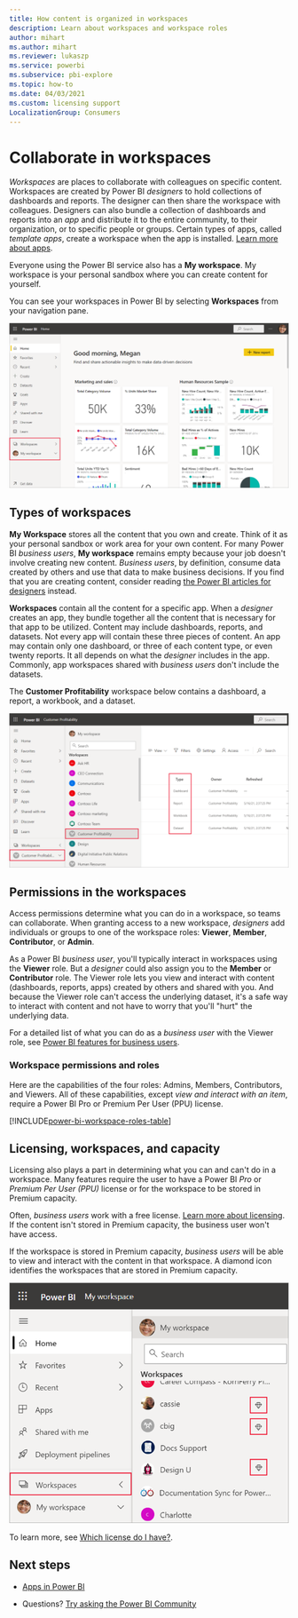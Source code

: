 ```yaml
---
title: How content is organized in workspaces
description: Learn about workspaces and workspace roles
author: mihart
ms.author: mihart
ms.reviewer: lukaszp
ms.service: powerbi
ms.subservice: pbi-explore
ms.topic: how-to
ms.date: 04/03/2021
ms.custom: licensing support
LocalizationGroup: Consumers
---
```


# Collaborate in workspaces

 *Workspaces* are places to collaborate with colleagues on specific content. Workspaces are created by Power BI *designers* to hold collections of dashboards and reports. The designer can then share the workspace with colleagues. Designers can also bundle a collection of dashboards and reports into an *app* and distribute it to the entire community, to their organization, or to specific people or groups. Certain types of apps, called *template apps*, create a workspace when the app is installed. [Learn more about apps](end-user-apps.md). 

 Everyone using the Power BI service also has a **My workspace**.  My workspace is your personal sandbox where you can create content for yourself.

 You can see your workspaces in Power BI by selecting **Workspaces** from your navigation pane.

 ![Screenshot shows navigation pane showing two types of workspaces.](media/end-user-workspaces/power-bi-home-workspace.png)

## Types of workspaces
**My Workspace** stores all the content that you own and create. Think of it as your personal sandbox or work area for your own content. For many Power BI *business users*, **My workspace** remains empty because your job doesn't involve creating new content. *Business users*, by definition, consume data created by others and use that data to make business decisions. If you find that you are creating content, consider reading [the Power BI articles for designers](../create-reports/index.yml) instead.

**Workspaces** contain all the content for a specific app. When a *designer* creates an app, they bundle together all the content that is necessary for that app to be utilized. Content may include dashboards, reports, and datasets. Not every app will contain these three pieces of content. An app may contain only one dashboard, or three of each content type, or even twenty reports. It all depends on what the *designer* includes in the app. Commonly, app workspaces shared with *business users* don't include the datasets.

The **Customer Profitability** workspace below contains a dashboard, a report, a workbook, and a dataset.

![Screenshot shows how a workspace appears under the Workspaces menu item and contains reports and a dashboard.](media/end-user-workspaces/power-bi-app-workspace.png)

## Permissions in the workspaces

Access permissions determine what you can do in a workspace, so teams can collaborate.  When granting access to a new workspace, *designers* add individuals or groups to one of the workspace roles: **Viewer**, **Member**, **Contributor**, or **Admin**. 


As a Power BI *business user*, you'll typically interact in workspaces using the **Viewer** role. But a *designer* could also assign you to the **Member** or **Contributor** role. The Viewer role lets you view and interact with content (dashboards, reports, apps) created by others and shared with you. And because the Viewer role can't access the underlying dataset, it's a safe way to interact with content and not have to worry that you'll "hurt" the underlying data.


For a detailed list of what you can do as a *business user* with the Viewer role, see [Power BI features for business users](end-user-features.md).


### Workspace permissions and roles

Here are the capabilities of the four roles: Admins, Members, Contributors, and Viewers. All of these capabilities, except *view and interact with an item*, require a Power BI Pro or Premium Per User (PPU) license.

[!INCLUDE[power-bi-workspace-roles-table](../includes/power-bi-workspace-roles-table.md)]

## Licensing, workspaces, and capacity
Licensing also plays a part in determining what you can and can't do in a workspace. Many features require the user to have a Power BI *Pro* or *Premium Per User (PPU)* license or for the workspace to be stored in Premium capacity. 

Often, *business users* work with a free license. [Learn more about licensing](end-user-license.md). If the content isn't stored in Premium capacity, the business user won't have access.

If the workspace is stored in Premium capacity, *business users* will be able to view and interact with the content in that workspace. A diamond icon identifies the workspaces that are stored in Premium capacity.

![Workspaces selected](media/end-user-workspaces/power-bi-diamonds.png)

To learn more, see [Which license do I have?](end-user-license.md).



## Next steps
* [Apps in Power BI](end-user-apps.md)    

* Questions? [Try asking the Power BI Community](https://community.powerbi.com/)

